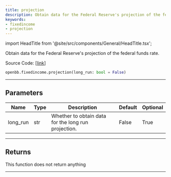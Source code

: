 ```yaml
---
title: projection
description: Obtain data for the Federal Reserve's projection of the federal funds rate
keywords:
- fixedincome
- projection
---
```


import HeadTitle from '@site/src/components/General/HeadTitle.tsx';

<HeadTitle title="fixedincome.projection - Reference | OpenBB SDK Docs" />

Obtain data for the Federal Reserve's projection of the federal funds rate.

Source Code: [[link](https://github.com/OpenBB-finance/OpenBBTerminal/tree/main/openbb_terminal/fixedincome/fred_model.py#L642)]

```python wordwrap
openbb.fixedincome.projection(long_run: bool = False)
```

---

## Parameters

| Name | Type | Description | Default | Optional |
| ---- | ---- | ----------- | ------- | -------- |
| long_run | str | Whether to obtain data for the long run projection. | False | True |


---

## Returns

This function does not return anything

---

